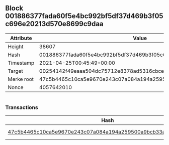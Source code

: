 ## Block 001886377fada60f5e4bc992bf5df37d469b3f05c696e20213d570e8699c9daa

Attribute | Value
--- | ---
Height | 38607
Hash | 001886377fada60f5e4bc992bf5df37d469b3f05c696e20213d570e8699c9daa
Timestamp | 2021-04-25T00:45:49+00:00
Target | 00254142f49eaaa504dc75712e8378ad5316cbcead634704b3734b6271167cc4
Merke root | 47c5b4465c10ca5e9670e243c07a084a194a259500a9bcb33a0df286451f938a
Nonce | 4057642010

```

```

### Transactions

Hash | Amount
--- | ---
[47c5b4465c10ca5e9670e243c07a084a194a259500a9bcb33a0df286451f938a](47c5b4465c10ca5e9670e243c07a084a194a259500a9bcb33a0df286451f938a.md) | 10.00000000 SKEPTI 

